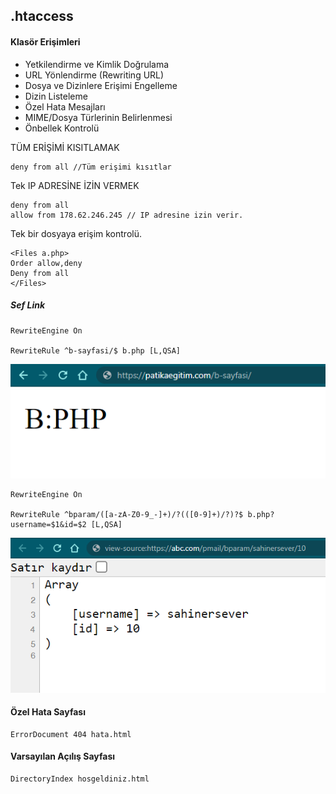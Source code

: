 ## .htaccess

#### Klasör Erişimleri
- Yetkilendirme ve Kimlik Doğrulama
- URL Yönlendirme (Rewriting URL)
- Dosya ve Dizinlere Erişimi Engelleme
- Dizin Listeleme
- Özel Hata Mesajları
- MIME/Dosya Türlerinin Belirlenmesi
- Önbellek Kontrolü

TÜM ERİŞİMİ KISITLAMAK
```apacheconf
deny from all //Tüm erişimi kısıtlar
```
Tek IP ADRESİNE İZİN VERMEK
```apacheconf
deny from all
allow from 178.62.246.245 // IP adresine izin verir.
```
Tek bir dosyaya erişim kontrolü.
```apacheconf
<Files a.php>
Order allow,deny
Deny from all
</Files>
```
##### Sef Link 

```apacheconf
RewriteEngine On

RewriteRule ^b-sayfasi/$ b.php [L,QSA]
```

![img.png](img.png)

```apacheconf
RewriteEngine On

RewriteRule ^bparam/([a-zA-Z0-9_-]+)/?(([0-9]+)/?)?$ b.php?username=$1&id=$2 [L,QSA]

```

![img_1.png](img_1.png)


#### Özel Hata Sayfası

```apacheconf
ErrorDocument 404 hata.html
```

#### Varsayılan Açılış Sayfası

````apacheconf
DirectoryIndex hosgeldiniz.html
````
